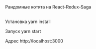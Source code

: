##
Рандомные котята на React-Redux-Saga
##
Установка yarn install

Запуск yarn start

Адрес http://localhost:3000
##
